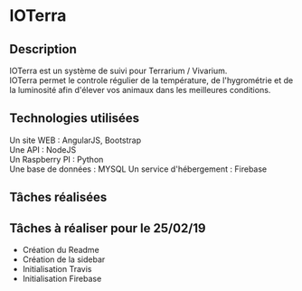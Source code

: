 # IOTerra


## Description
IOTerra est un système de suivi pour Terrarium / Vivarium.<br/>
IOTerra permet le controle régulier de la température, de l'hygrométrie et de la luminosité afin d'élever vos animaux dans les meilleures conditions.


## Technologies utilisées
Un site WEB : AngularJS, Bootstrap<br/>
Une API : NodeJS<br/>
Un Raspberry PI : Python<br/>
Une base de données : MYSQL
Un service d'hébergement : Firebase


## Tâches réalisées



## Tâches à réaliser pour le 25/02/19

* Création du Readme
* Création de la sidebar
* Initialisation Travis
* Initialisation Firebase
